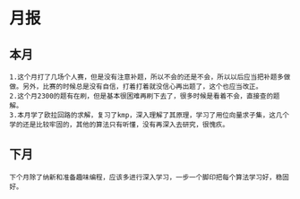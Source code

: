 # 月报 
## 本月
    1.这个月打了几场个人赛，但是没有注意补题，所以不会的还是不会，所以以后应当把补题多做做。另外，比赛的时候总是没有自信，打着打着就没信心再出题了，这个也应当改正。
    2.这个月2300的题有在刷，但是基本很困难再刷下去了，很多时候是看着不会，直接查的题解。
    3.本月学了欧拉回路的求解，复习了kmp，深入理解了其原理，学习了用位向量求子集，这几个学的还是比较牢固的，其他的算法只有听懂，没有再深入去研究，很愧疚。
## 下月
    下个月除了纳新和准备趣味编程，应该多进行深入学习，一步一个脚印把每个算法学习好，稳固好。
